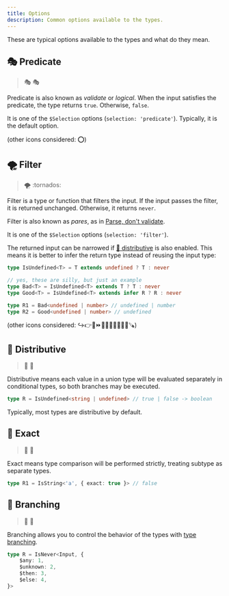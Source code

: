 ```yaml
---
title: Options
description: Common options available to the types.
---
```


These are typical options available to the types and what do they mean.

## 🎭 Predicate

> 🎭 :performing_arts:

Predicate is also known as *validate* or *logical*.
When the input satisfies the predicate, the type returns `true`. Otherwise, `false`.

It is one of the `$Selection` options (`selection: 'predicate'`).
Typically, it is the default option.

(other icons considered: ⭕)

## 🌪️ Filter

> 🌪️ :tornados:

Filter is a type or function that filters the input.
If the input passes the filter, it is returned unchanged. Otherwise, it returns `never`.

Filter is also known as *pares*, as in [Parse, don't validate][parse-dont-validate].

It is one of the `$Selection` options (`selection: 'filter'`).

The returned input can be narrowed if [🔀 distributive](#-distributive) is also enabled.
This means it is better to infer the return type instead of reusing the input type:

```ts
type IsUndefined<T> = T extends undefined ? T : never

// yes, these are silly, but just an example
type Bad<T> = IsUndefined<T> extends T ? T : never
type Good<T> = IsUndefined<T> extends infer R ? R : never

type R1 = Bad<undefined | number> // undefined | number
type R2 = Good<undefined | number> // undefined
```

(other icons considered: ↪️👉🚋⏩🐾🔑🚪💂🧲🙅‍♂️🪚)

## 🔀 Distributive

> 🔀 :twisted_rightwards_arrows:

Distributive means each value in a union type will be evaluated separately in conditional types,
so both branches may be executed.

```ts
type R = IsUndefined<string | undefined> // true | false -> boolean
```

Typically, most types are distributive by default.

## 📌 Exact

> 📌 :pushpin:

Exact means type comparison will be performed strictly, treating subtype as separate types.

```ts
type R1 = IsString<'a', { exact: true }> // false
```

## 🔱 Branching

> 🔱 :trident:

Branching allows you to control the behavior of the types with [type branching](../api/type-branching.mdx).

```ts
type R = IsNever<Input, {
	$any: 1,
	$unknown: 2,
	$then: 3,
	$else: 4,
}>
```

[parse-dont-validate]: https://lexi-lambda.github.io/blog/2019/11/05/parse-don-t-validate/
